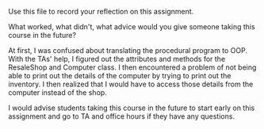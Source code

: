Use this file to record your reflection on this assignment. 

What worked, what didn't, what advice would you give someone taking this course in the future?


At first, I was confused about translating the procedural program to OOP. With the TAs' help, I figured out the attributes and methods for the ResaleShop and Computer class. I then encountered a problem of not being able to print out the details of the computer by trying to print out the inventory. I then realized that I would have to access those details from the computer instead of the shop. 

I would advise students taking this course in the future to start early on this assignment and go to TA and office hours if they have any questions. 
